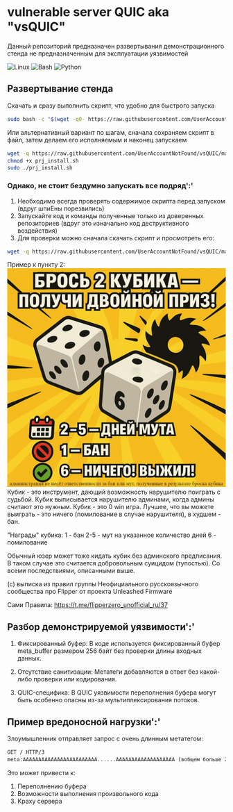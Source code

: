 # vulnerable server QUIC aka "vsQUIC"

Данный репозиторий предназначен развертывания демонстрационного стенда не предназначенным для эксплуатации уязвимостей

![Linux](https://img.shields.io/badge/-Linux-6C6694.svg?logo=linux&style=flat) ![Bash](https://img.shields.io/badge/Shell_Script-121011?style=for-the-badge&logo=gnu-bash&style=flat)  ![Python](https://img.shields.io/badge/-Python-F9DC3E.svg?logo=Python&style=flat)


## Развертывание стенда

 Скачать и сразу выполнить скрипт, что удобно для быстрого запуска

``` bash
sudo bash -c "$(wget -qO- https://raw.githubusercontent.com/UserAccountNotFound/vsQUIC/main/assets/prj_install.sh)"
```

 Или альтернативный вариант по шагам, сначала сохраняем скрипт в файл, затем делаем его исполняемым и наконец запускаем

``` bash
wget -q https://raw.githubusercontent.com/UserAccountNotFound/vsQUIC/main/assets/prj_install.sh -O prj_install.sh
chmod +x prj_install.sh
sudo ./prj_install.sh
```

### Однако, не стоит бездумно запускать все подряд':'

1. Необходимо всегда проверять содержимое скрипта перед запуском (вдруг шпиЕны порезвились)
2. Запускайте код и команды полученные только из доверенных репозиториев (вдруг это изначально код деструктивного воздействия)
3. Для проверки можно сначала скачать скрипт и просмотреть его:

```bash
wget -q https://raw.githubusercontent.com/UserAccountNotFound/vsQUIC/main/assets/prj_install.sh -O- | less
```

 Пример к пункту 2:
![Суицидный кубик](assets/img/suicide_cube.jpg)
Кубик - это инструмент, дающий возможность нарушителю поиграть с судьбой. 
Кубик выписывается нарушителю админами, когда админы считают это нужным.
Кубик - это 0 win игра. Лучшее, что вы можете выиграть - это ничего (помилование в случае нарушителя), в худшем - бан.

"Награды" кубика:
1 - бан
2-5 - мут на указанное количество дней
6 - помилование

Обычный юзер может тоже кидать кубик без админского предписания. В таком случае это считается добровольным суицидом (тупостью). 
Со всеми последствиями, описанными выше.

(c) выписка из правил группы Неофициального русскоязычного сообщества про Flipper от проекта Unleashed Firmware

Сами Правила: <https://t.me/flipperzero_unofficial_ru/37>

## Разбор демонстрируемой уязвимости':'

1. Фиксированный буфер: В коде используется фиксированный буфер meta_buffer размером 256 байт без проверки длины входных данных.

2. Отсутствие санитизации: Метатеги добавляются в ответ без какой-либо проверки или кодирования.

3. QUIC-специфика: В QUIC уязвимости переполнения буфера могут быть особенно опасны из-за мультиплексирования потоков.

## Пример вредоносной нагрузки':'

Злоумышленник отправляет запрос с очень длинным метатегом:

``` html
GET / HTTP/3
meta:AAAAAAAAAAAAAAAAAAAAAAAA......AAAAAAAAAAAAAAAAAAA (вобщем больше 256 символов)
```

 Это может привести к:

1. Переполнению буфера
2. Возможности выполнения произвольного кода
3. Краху сервера
